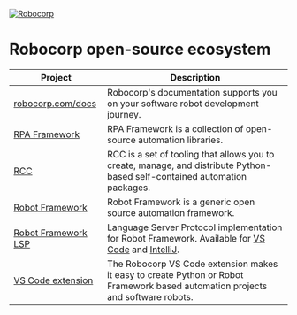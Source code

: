 [![Robocorp](https://raw.githubusercontent.com/robocorp/robocorp/master/header.png 'Robocorp')](https://robocorp.com/)

# Robocorp open-source ecosystem

| Project                                                                                             | Description                                                                                                                                                                                                                                                       |
| --------------------------------------------------------------------------------------------------- | ----------------------------------------------------------------------------------------------------------------------------------------------------------------------------------------------------------------------------------------------------------------- |
| [robocorp.com/docs](https://www.robocorp.com/docs)                                                  | Robocorp's documentation supports you on your software robot development journey.                                                                                                                                                                                 |
| [RPA Framework](https://rpaframework.org/)                                                          | RPA Framework is a collection of open-source automation libraries.                                                                                                                                                                                                |
| [RCC](https://github.com/robocorp/rcc)                                                              | RCC is a set of tooling that allows you to create, manage, and distribute Python-based self-contained automation packages.                                                                                                                                        |
| [Robot Framework](https://robotframework.org/)                                                      | Robot Framework is a generic open source automation framework.                                                                                                                                                                                                    |
| [Robot Framework LSP](https://github.com/robocorp/robotframework-lsp/tree/master/robotframework-ls) | Language Server Protocol implementation for Robot Framework. Available for [VS Code](https://marketplace.visualstudio.com/items?itemName=robocorp.robotframework-lsp) and [IntelliJ](https://plugins.jetbrains.com/plugin/16086-robot-framework-language-server). |
| [VS Code extension](https://github.com/robocorp/robotframework-lsp/tree/master/robocorp-code)       | The Robocorp VS Code extension makes it easy to create Python or Robot Framework based automation projects and software robots.                                                                                                                                   |
